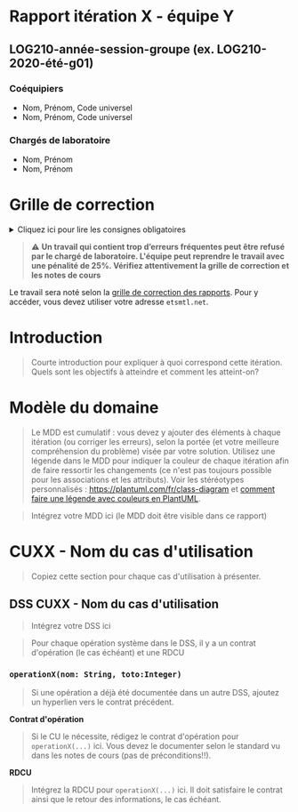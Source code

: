 # Rapport itération X - équipe Y

## LOG210-année-session-groupe (ex. LOG210-2020-été-g01)

### Coéquipiers

- Nom, Prénom, Code universel
- Nom, Prénom, Code universel

### Chargés de laboratoire

- Nom, Prénom
- Nom, Prénom

# Grille de correction

<details><summary>Cliquez ici pour lire les consignes obligatoires</summary>
<p>

- Tous vos diagrammes doivent être faits avec <https://plantuml.com/fr/>
- Les diagrammes doivent être visibles dans ce rapport
- Supprimer les textes explicatifs du gabarit (sauf ces consignes-ci)
- Vous devez exporter ce fichier en format PDF et l'ajouter dans votre dépôt
</p>
</details>

> ⚠️ **Un travail qui contient trop d’erreurs fréquentes peut être refusé par le chargé de laboratoire. L'équipe peut reprendre le travail avec une pénalité de 25%. Vérifiez attentivement la grille de correction et les notes de cours**

Le travail sera noté selon la [grille de correction des rapports](https://docs.google.com/spreadsheets/d/1KKGPxac13vHttuC2AQDpRrgLuirMU0kd3qFxc9qhOuk). Pour y accéder, vous devez utiliser votre adresse `etsmtl.net`.

# Introduction

> Courte introduction pour expliquer à quoi correspond cette itération. Quels sont les objectifs à atteindre et comment les atteint-on?

# Modèle du domaine

> Le MDD est cumulatif : vous devez y ajouter des éléments à chaque itération (ou corriger les erreurs), selon la portée (et votre meilleure compréhension du problème) visée par votre solution. Utilisez une légende dans le MDD pour indiquer la couleur de chaque itération afin de faire ressortir les changements (ce n'est pas toujours possible pour les associations et les attributs). Voir les stéréotypes personnalisés : <https://plantuml.com/fr/class-diagram> et [comment faire une légende avec couleurs en PlantUML](https://stackoverflow.com/questions/30999290/how-to-generate-a-legend-with-colors-in-plantuml).

> Intégrez votre MDD ici (le MDD doit être visible dans ce rapport)

# CUXX - Nom du cas d'utilisation

> Copiez cette section pour chaque cas d'utilisation à présenter. 

## DSS CUXX - Nom du cas d'utilisation

> Intégrez votre DSS ici

> Pour chaque opération système dans le DSS, il y a un contrat d'opération (le cas échéant) et une RDCU

### `operationX(nom: String, toto:Integer)`

> Si une opération a déjà été documentée dans un autre DSS, ajoutez un hyperlien vers le contrat précédent.

**Contrat d'opération**

> Si le CU le nécessite, rédigez le contrat d'opération pour `operationX(...)` ici. Vous devez le documenter selon le standard vu dans les notes de cours (pas de préconditions!!).

**RDCU**

> Intégrez la RDCU pour `operationX(...)` ici. Il doit satisfaire le contrat ainsi que le retour des informations, le cas échéant.
